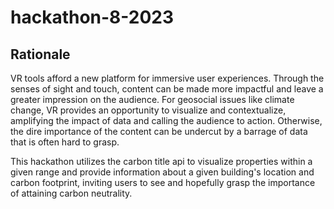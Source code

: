 # hackathon-8-2023

## Rationale

VR tools afford a new platform for immersive user experiences. Through the senses of sight and touch, content can be made more impactful and leave a greater impression on the audience. For geosocial issues like climate change, VR provides an opportunity to visualize and contextualize, amplifying the impact of data and calling the audience to action. Otherwise, the dire importance of the content can be undercut by a barrage of data that is often hard to grasp.

This hackathon utilizes the carbon title api to visualize properties within a given range and provide information about a given building's location and carbon footprint, inviting users to see and hopefully grasp the importance of attaining carbon neutrality.

